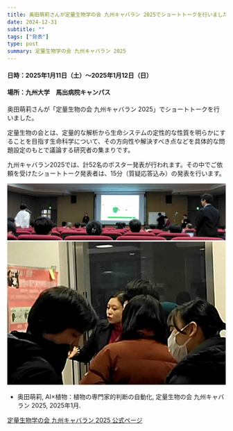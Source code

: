 ```yaml
---
title: 奥田萌莉さんが定量生物学の会 九州キャバラン 2025でショートトークを行いました
date: 2024-12-31
subtitle: ""
tags: ["発表"]
type: post
summary: 定量生物学の会 九州キャバラン 2025
---
```


#### 日時：2025年1月11日（土）～2025年1月12日（日）
#### 場所：九州大学　馬出病院キャンパス

奥田萌莉さんが「定量生物の会 九州キャバラン 2025」でショートトークを行いました。

定量生物の会とは、定量的な解析から生命システムの定性的な性質を明らかにすることを目指す生命科学について、その方向性や解決すべき点などを具体的な問題設定のもとで議論する研究者の集まりです。

九州キャバラン2025では、計52名のポスター発表が行われます。その中でご依頼を受けたショートトーク発表者は、15分（質疑応答込み）の発表を行います。

![](okuda_1.png)
![](okuda_2.png)


- 奥田萌莉, AI×植物：植物の専門家的判断の自動化, 定量生物の会 九州キャバラン 2025, 2025年1月.


[定量生物学の会 九州キャバラン 2025 公式ページ](https://q-bio.jp/index.php?title=Caravan_2025)






